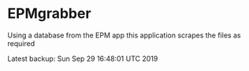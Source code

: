 # EPMgrabber
Using a database from the EPM app this application scrapes the files as required


Latest backup: Sun Sep 29 16:48:01 UTC 2019

